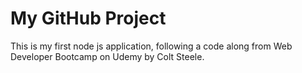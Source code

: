 # My GitHub Project

This is my first node js application, following a code along from Web Developer Bootcamp on Udemy by Colt Steele.
